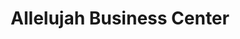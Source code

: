 ---
title: "Allelujah Business Center"
url: /sedro-woolley/allelujah-business-center/
shop: Kopieren
---